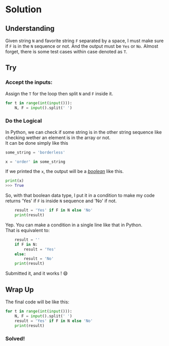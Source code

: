 # Solution

## Understanding
Given string `N` and favorite string `F` separated by a space, I must make sure if `F` is in the `N` sequence or not. And the output must be `Yes` or `No`.
Almost forget, there is some test cases within case denoted as `T`.

## Try

### Accept the inputs:
Assign the `T` for the loop then split `N` and `F` inside it.
```python
for t in range(int(input())):
	N, F = input().split(' ')
```

### Do the Logical
In Python, we can check if some string is in the other string sequence like checking wether an element is in the array or not.\
It can be done simply like this
```python
some_string = 'borderless'

x = 'order' in some_string
```
If we printed the `x`, the output will be a [*boolean*](https://www.geeksforgeeks.org/boolean-data-type-in-python/#:~:text=Python%20boolean%20type%20is%20one,whereas%202%3C1%20is%20False.) like this.
```python
print(x)
>>> True
```

So, with that boolean data type, I put it in a condition to make my code returns 'Yes' if `F` is inside `N` sequence and 'No' if not.
```python
    result = 'Yes' if F in N else 'No'
    print(result)
```
Yep. You can make a condition in a single line like that in Python.\
That is equivalent to:
```python
    result = ''
    if F in N:
        result = 'Yes'
    else:
        result = 'No'
    print(result)
```

Submitted it, and it works ! :smile:

## Wrap Up
The final code will be like this:
```python
for t in range(int(input())):
    N, F = input().split(' ')
    result = 'Yes' if F in N else 'No'
    print(result)
```

### Solved!